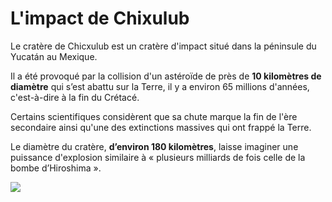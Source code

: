 

# L'impact de Chixulub 

Le cratère de Chicxulub est un cratère d'impact situé dans la péninsule du Yucatán au Mexique. 

Il a été provoqué par la collision d'un astéroïde de près de **10 kilomètres de diamètre** qui s’est abattu sur la Terre, il y a environ 65 millions d'années, c'est-à-dire à la fin du Crétacé. 

Certains scientifiques considèrent que sa chute marque la fin de l'ère secondaire ainsi qu'une des extinctions massives qui ont frappé la Terre. 

Le diamètre du cratère, **d’environ 180 kilomètres**, laisse imaginer une puissance d'explosion similaire à « plusieurs milliards de fois celle de la bombe d’Hiroshima ».

![](http://www.cite-sciences.fr/fileadmin/_processed_/csm_chicxulub_9e2cea10c1.jpg)

